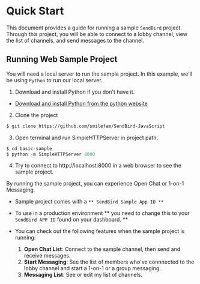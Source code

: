 Quick Start
===========

This document provides a guide for running a sample `SendBird` project.  
Through this project, you will be able to connect to a lobby channel, view the list of channels, and send messages to the channel.

## Running Web Sample Project
You will need a local server to run the sample project. In this example, we'll be using `Python` to run our local server. 

1. Download and install Python if you don't have it.
  - [Download and install Python from the python website](https://www.python.org/downloads/)
2. Clone the project
``` bash
$ git clone https://github.com/smilefam/SendBird-JavaScript
```
3. Open terminal and run SimpleHTTPServer in project path.
``` python
$ cd basic-sample
$ python -m SimpleHTTPServer 8000
```
4. Try to connect to http://localhost:8000 in a web browser to see the sample project.


By running the sample project, you can experience Open Chat or 1-on-1 Messaging.

- Sample project comes with a `** SendBird Sample App ID **`
- To use in a production environment ** you need to change this to your `SendBird APP ID` found on your dashboard. **

- You can check out the following features when the sample project is running:
  1. **Open Chat List**: Connect to the sample channel, then send and receive messages.
  2. **Start Messaging**: See the list of members who've connnected to the lobby channel and start a 1-on-1 or a group messaging.
  3. **Messaging List**: See or edit my list of channels.
